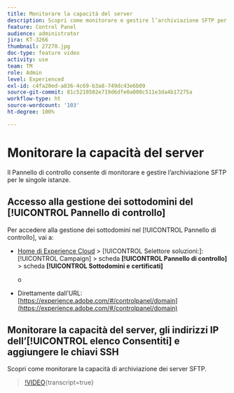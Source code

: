 ```yaml
---
title: Monitorare la capacità del server
description: Scopri come monitorare e gestire l’archiviazione SFTP per le singole istanze e aggiungere indirizzi IP all’elenco Consentiti.
feature: Control Panel
audience: administrator
jira: KT-3266
thumbnail: 27270.jpg
doc-type: feature video
activity: use
team: TM
role: Admin
level: Experienced
exl-id: c4fa20ed-a836-4c69-b3a8-749dc43e6b09
source-git-commit: 81c5210502e719d6dfe0a000c511e3da4b17275a
workflow-type: ht
source-wordcount: '103'
ht-degree: 100%

---
```


# Monitorare la capacità del server

Il Pannello di controllo consente di monitorare e gestire l’archiviazione SFTP per le singole istanze.

## Accesso alla gestione dei sottodomini del [!UICONTROL Pannello di controllo]

Per accedere alla gestione dei sottodomini nel [!UICONTROL Pannello di controllo], vai a:

* [Home di Experience Cloud](https://experience.adobe.com/#/home) > [!UICONTROL Selettore soluzioni:]: [!UICONTROL Campaign] > scheda **[!UICONTROL Pannello di controllo]** > scheda **[!UICONTROL Sottodomini e certificati]**

  o
* Direttamente dall’URL: [https://experience.adobe.com/#/controlpanel/domain](https://experience.adobe.com/#/controlpanel/domain)

## Monitorare la capacità del server, gli indirizzi IP dell’[!UICONTROL elenco Consentiti] e aggiungere le chiavi SSH

Scopri come monitorare la capacità di archiviazione dei server SFTP.

>[!VIDEO](https://video.tv.adobe.com/v/27270?learn=on){transcript=true}
